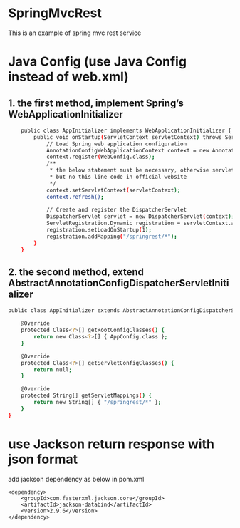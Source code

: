 # SpringMvcRest
This is an example of spring mvc rest service

# Java Config (use Java Config instead of web.xml)

## 1. the first method, implement Spring’s WebApplicationInitializer
```sh
    public class AppInitializer implements WebApplicationInitializer {
        public void onStartup(ServletContext servletContext) throws ServletException {
            // Load Spring web application configuration
            AnnotationConfigWebApplicationContext context = new AnnotationConfigWebApplicationContext();
            context.register(WebConfig.class);
            /**
             * the below statement must be necessary, otherwise servlet cannot work.
             * but no this line code in official website
             */
            context.setServletContext(servletContext);
            context.refresh();
    
            // Create and register the DispatcherServlet
            DispatcherServlet servlet = new DispatcherServlet(context);
            ServletRegistration.Dynamic registration = servletContext.addServlet("dispatcher", servlet);
            registration.setLoadOnStartup(1);
            registration.addMapping("/springrest/*");
        }
    }
```
## 2. the second method, extend AbstractAnnotationConfigDispatcherServletInitializer
```sh
public class AppInitializer extends AbstractAnnotationConfigDispatcherServletInitializer {

    @Override
    protected Class<?>[] getRootConfigClasses() {
        return new Class<?>[] { AppConfig.class };
    }

    @Override
    protected Class<?>[] getServletConfigClasses() {
        return null;
    }

    @Override
    protected String[] getServletMappings() {
        return new String[] { "/springrest/*" };
    }
}
```
# use Jackson return response with json format
add jackson dependency as below in pom.xml
```jshelllanguage
<dependency>
    <groupId>com.fasterxml.jackson.core</groupId>
    <artifactId>jackson-databind</artifactId>
    <version>2.9.6</version>
</dependency>
```
